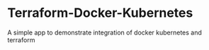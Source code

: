 # Terraform-Docker-Kubernetes
A simple app to demonstrate integration of docker kubernetes and terraform 
